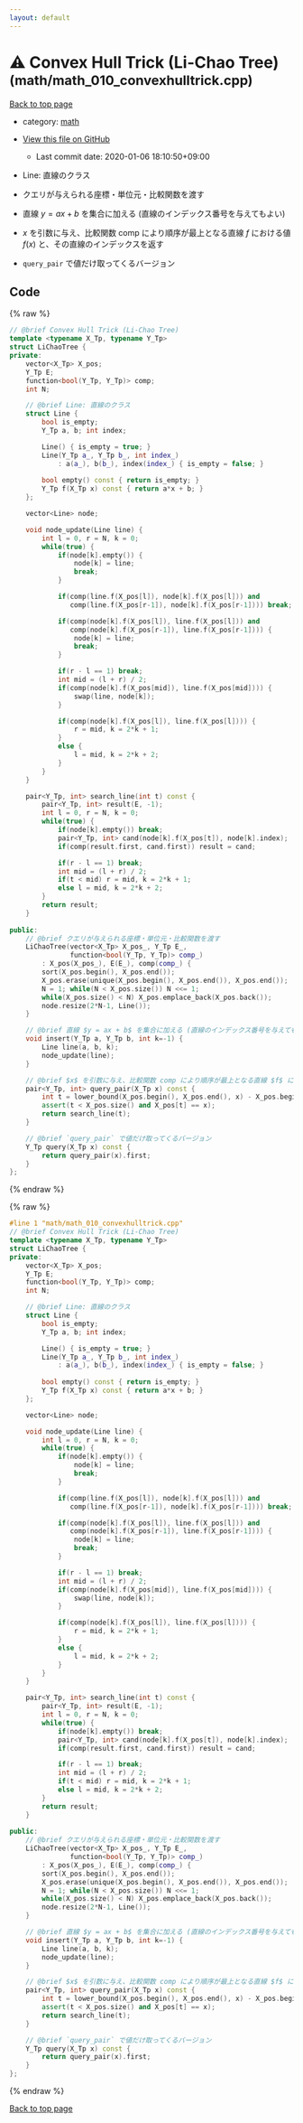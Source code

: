 ```yaml
---
layout: default
---
```


<!-- mathjax config similar to math.stackexchange -->
<script type="text/javascript" async
  src="https://cdnjs.cloudflare.com/ajax/libs/mathjax/2.7.5/MathJax.js?config=TeX-MML-AM_CHTML">
</script>
<script type="text/x-mathjax-config">
  MathJax.Hub.Config({
    TeX: { equationNumbers: { autoNumber: "AMS" }},
    tex2jax: {
      inlineMath: [ ['$','$'] ],
      processEscapes: true
    },
    "HTML-CSS": { matchFontHeight: false },
    displayAlign: "left",
    displayIndent: "2em"
  });
</script>

<script type="text/javascript" src="https://cdnjs.cloudflare.com/ajax/libs/jquery/3.4.1/jquery.min.js"></script>
<script src="https://cdn.jsdelivr.net/npm/jquery-balloon-js@1.1.2/jquery.balloon.min.js" integrity="sha256-ZEYs9VrgAeNuPvs15E39OsyOJaIkXEEt10fzxJ20+2I=" crossorigin="anonymous"></script>
<script type="text/javascript" src="../../assets/js/copy-button.js"></script>
<link rel="stylesheet" href="../../assets/css/copy-button.css" />


# :warning: Convex Hull Trick (Li-Chao Tree) <small>(math/math_010_convexhulltrick.cpp)</small>

<a href="../../index.html">Back to top page</a>

* category: <a href="../../index.html#7e676e9e663beb40fd133f5ee24487c2">math</a>
* <a href="{{ site.github.repository_url }}/blob/master/math/math_010_convexhulltrick.cpp">View this file on GitHub</a>
    - Last commit date: 2020-01-06 18:10:50+09:00


* Line: 直線のクラス
* クエリが与えられる座標・単位元・比較関数を渡す
* 直線 $y = ax + b$ を集合に加える (直線のインデックス番号を与えてもよい)
* $x$ を引数に与え、比較関数 comp により順序が最上となる直線 $f$ における値 $f(x)$ と、その直線のインデックスを返す
* `query_pair` で値だけ取ってくるバージョン


## Code

<a id="unbundled"></a>
{% raw %}
```cpp
// @brief Convex Hull Trick (Li-Chao Tree) 
template <typename X_Tp, typename Y_Tp>
struct LiChaoTree {
private:
    vector<X_Tp> X_pos;
    Y_Tp E;
    function<bool(Y_Tp, Y_Tp)> comp;
    int N;

    // @brief Line: 直線のクラス
    struct Line {
        bool is_empty;
        Y_Tp a, b; int index;

        Line() { is_empty = true; }
        Line(Y_Tp a_, Y_Tp b_, int index_)
            : a(a_), b(b_), index(index_) { is_empty = false; }
        
        bool empty() const { return is_empty; }
        Y_Tp f(X_Tp x) const { return a*x + b; }
    };

    vector<Line> node;

    void node_update(Line line) {
        int l = 0, r = N, k = 0;
        while(true) {
            if(node[k].empty()) {
                node[k] = line;
                break;
            }

            if(comp(line.f(X_pos[l]), node[k].f(X_pos[l])) and
               comp(line.f(X_pos[r-1]), node[k].f(X_pos[r-1]))) break;

            if(comp(node[k].f(X_pos[l]), line.f(X_pos[l])) and
               comp(node[k].f(X_pos[r-1]), line.f(X_pos[r-1]))) {
                node[k] = line;
                break;
            }

            if(r - l == 1) break;            
            int mid = (l + r) / 2;
            if(comp(node[k].f(X_pos[mid]), line.f(X_pos[mid]))) {
                swap(line, node[k]);
            }

            if(comp(node[k].f(X_pos[l]), line.f(X_pos[l]))) {
                r = mid, k = 2*k + 1;
            }
            else {
                l = mid, k = 2*k + 2;
            }
        }
    }

    pair<Y_Tp, int> search_line(int t) const {
        pair<Y_Tp, int> result(E, -1);
        int l = 0, r = N, k = 0;
        while(true) {
            if(node[k].empty()) break;
            pair<Y_Tp, int> cand(node[k].f(X_pos[t]), node[k].index);
            if(comp(result.first, cand.first)) result = cand;

            if(r - l == 1) break;
            int mid = (l + r) / 2;
            if(t < mid) r = mid, k = 2*k + 1;
            else l = mid, k = 2*k + 2;
        }
        return result;
    }
    
public:
    // @brief クエリが与えられる座標・単位元・比較関数を渡す
    LiChaoTree(vector<X_Tp> X_pos_, Y_Tp E_,
               function<bool(Y_Tp, Y_Tp)> comp_)
        : X_pos(X_pos_), E(E_), comp(comp_) {
        sort(X_pos.begin(), X_pos.end());
        X_pos.erase(unique(X_pos.begin(), X_pos.end()), X_pos.end());
        N = 1; while(N < X_pos.size()) N <<= 1;
        while(X_pos.size() < N) X_pos.emplace_back(X_pos.back());
        node.resize(2*N-1, Line());
    }

    // @brief 直線 $y = ax + b$ を集合に加える (直線のインデックス番号を与えてもよい)
    void insert(Y_Tp a, Y_Tp b, int k=-1) {
        Line line(a, b, k);
        node_update(line);
    }

    // @brief $x$ を引数に与え、比較関数 comp により順序が最上となる直線 $f$ における値 $f(x)$ と、その直線のインデックスを返す
    pair<Y_Tp, int> query_pair(X_Tp x) const {
        int t = lower_bound(X_pos.begin(), X_pos.end(), x) - X_pos.begin();
        assert(t < X_pos.size() and X_pos[t] == x);
        return search_line(t);
    }

    // @brief `query_pair` で値だけ取ってくるバージョン
    Y_Tp query(X_Tp x) const {
        return query_pair(x).first;
    }
};

```
{% endraw %}

<a id="bundled"></a>
{% raw %}
```cpp
#line 1 "math/math_010_convexhulltrick.cpp"
// @brief Convex Hull Trick (Li-Chao Tree) 
template <typename X_Tp, typename Y_Tp>
struct LiChaoTree {
private:
    vector<X_Tp> X_pos;
    Y_Tp E;
    function<bool(Y_Tp, Y_Tp)> comp;
    int N;

    // @brief Line: 直線のクラス
    struct Line {
        bool is_empty;
        Y_Tp a, b; int index;

        Line() { is_empty = true; }
        Line(Y_Tp a_, Y_Tp b_, int index_)
            : a(a_), b(b_), index(index_) { is_empty = false; }
        
        bool empty() const { return is_empty; }
        Y_Tp f(X_Tp x) const { return a*x + b; }
    };

    vector<Line> node;

    void node_update(Line line) {
        int l = 0, r = N, k = 0;
        while(true) {
            if(node[k].empty()) {
                node[k] = line;
                break;
            }

            if(comp(line.f(X_pos[l]), node[k].f(X_pos[l])) and
               comp(line.f(X_pos[r-1]), node[k].f(X_pos[r-1]))) break;

            if(comp(node[k].f(X_pos[l]), line.f(X_pos[l])) and
               comp(node[k].f(X_pos[r-1]), line.f(X_pos[r-1]))) {
                node[k] = line;
                break;
            }

            if(r - l == 1) break;            
            int mid = (l + r) / 2;
            if(comp(node[k].f(X_pos[mid]), line.f(X_pos[mid]))) {
                swap(line, node[k]);
            }

            if(comp(node[k].f(X_pos[l]), line.f(X_pos[l]))) {
                r = mid, k = 2*k + 1;
            }
            else {
                l = mid, k = 2*k + 2;
            }
        }
    }

    pair<Y_Tp, int> search_line(int t) const {
        pair<Y_Tp, int> result(E, -1);
        int l = 0, r = N, k = 0;
        while(true) {
            if(node[k].empty()) break;
            pair<Y_Tp, int> cand(node[k].f(X_pos[t]), node[k].index);
            if(comp(result.first, cand.first)) result = cand;

            if(r - l == 1) break;
            int mid = (l + r) / 2;
            if(t < mid) r = mid, k = 2*k + 1;
            else l = mid, k = 2*k + 2;
        }
        return result;
    }
    
public:
    // @brief クエリが与えられる座標・単位元・比較関数を渡す
    LiChaoTree(vector<X_Tp> X_pos_, Y_Tp E_,
               function<bool(Y_Tp, Y_Tp)> comp_)
        : X_pos(X_pos_), E(E_), comp(comp_) {
        sort(X_pos.begin(), X_pos.end());
        X_pos.erase(unique(X_pos.begin(), X_pos.end()), X_pos.end());
        N = 1; while(N < X_pos.size()) N <<= 1;
        while(X_pos.size() < N) X_pos.emplace_back(X_pos.back());
        node.resize(2*N-1, Line());
    }

    // @brief 直線 $y = ax + b$ を集合に加える (直線のインデックス番号を与えてもよい)
    void insert(Y_Tp a, Y_Tp b, int k=-1) {
        Line line(a, b, k);
        node_update(line);
    }

    // @brief $x$ を引数に与え、比較関数 comp により順序が最上となる直線 $f$ における値 $f(x)$ と、その直線のインデックスを返す
    pair<Y_Tp, int> query_pair(X_Tp x) const {
        int t = lower_bound(X_pos.begin(), X_pos.end(), x) - X_pos.begin();
        assert(t < X_pos.size() and X_pos[t] == x);
        return search_line(t);
    }

    // @brief `query_pair` で値だけ取ってくるバージョン
    Y_Tp query(X_Tp x) const {
        return query_pair(x).first;
    }
};

```
{% endraw %}

<a href="../../index.html">Back to top page</a>

